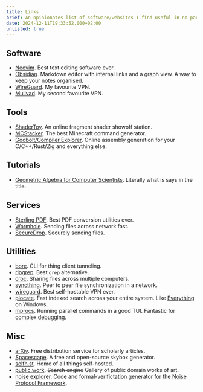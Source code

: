 ```yaml
---
title: Links
brief: An opinionates list of software/websites I find useful in no particular order
date: 2024-12-11T19:33:52,000+02:00
unlisted: true
---
```


## Software

* [Neovim](https://neovim.io/). Best text editing software ever.
* [Obsidian](https://obsidian.md/). Markdown editor with internal links and a graph view. A way to keep your notes organised.
* [WireGuard](https://www.wireguard.com/). My favourite VPN.
* [Mullvad](https://mullvad.net/en). My second favourite VPN.

## Tools

* [ShaderToy](https://www.shadertoy.com/). An online fragment shader showoff station. 
* [MCStacker](https://mcstacker.net/). The best Minecraft command generator.
* [Godbolt/Compiler Explorer](https://godbolt.org/). Online assembly generation for your C/C++/Rust/Zig and everything else.

## Tutorials

* [Geometric Algebra for Computer Scientists](https://geometricalgebra.org/). Literally what is says in the title.

## Services

* [Sterling PDF](https://www.stirlingpdf.com/). Best PDF conversion utilities ever.
* [Wormhole](https://wormhole.app/). Sending files across network fast.
* [SecureDrop](https://securedrop.org/). Securely sending files.

## Utilities

* [bore](https://github.com/ekzhang/bore). CLI for thing client tunneling.
* [ripgrep](https://github.com/BurntSushi/ripgrep). Best `grep` alternative.
* [croc](https://github.com/schollz/croc). Sharing files across multiple computers.
* [syncthing](https://syncthing.net). Peer to peer file synchronization in a network.
* [wireguard](https://www.wireguard.com/). Best self-hostable VPN ever.
* [plocate](https://plocate.sesse.net/). Fast indexed search across your entire system. Like [Everything](https://www.voidtools.com/support/everything/) on Windows.
* [mprocs](https://github.com/pvolok/mprocs). Running parallel commands in a good TUI. Fantastic for complex debugging.

## Misc

* [arXiv](https://arxiv.org/). Free distribution service for scholarly articles.
* [Spacescape](https://github.com/FrozenStormInteractive/Spacescape). A free and open-source skybox generator.
* [selfh.st](https://selfh.st/). Home of all things self-hosted.
* [public.work](https://public.work). ~~Search engine~~ Gallery of public domain works of art.
* [noise explorer](https://noiseexplorer.com/#). Code and formal-verifictation generator for the [Noise Protocol Framework](https://noiseprotocol.org/noise.html).
